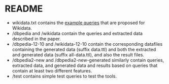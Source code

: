 # README

- wikidata.txt contains the [example queries](https://www.wikidata.org/wiki/Wikidata:SPARQL_query_service/queries/examples) that are proposed for Wikidata.
- /dbpedia and /wikidata contain the queries and extracted data described in the paper. 
- /dbpedia-12-10 and /wikidata-12-10 contain the corresponding datafiles containing the generated data (suffix data.ttl) 
and both the extracted and generated data (suffix all-data.ttl), and also the result files.
- /dbpedia2-new and /dbpedia2-new-generated similarly contain queries, extracted data, and generated data and results based on 
queries that contain at least two different features.
- /test contains simple test queries to test the tools.
